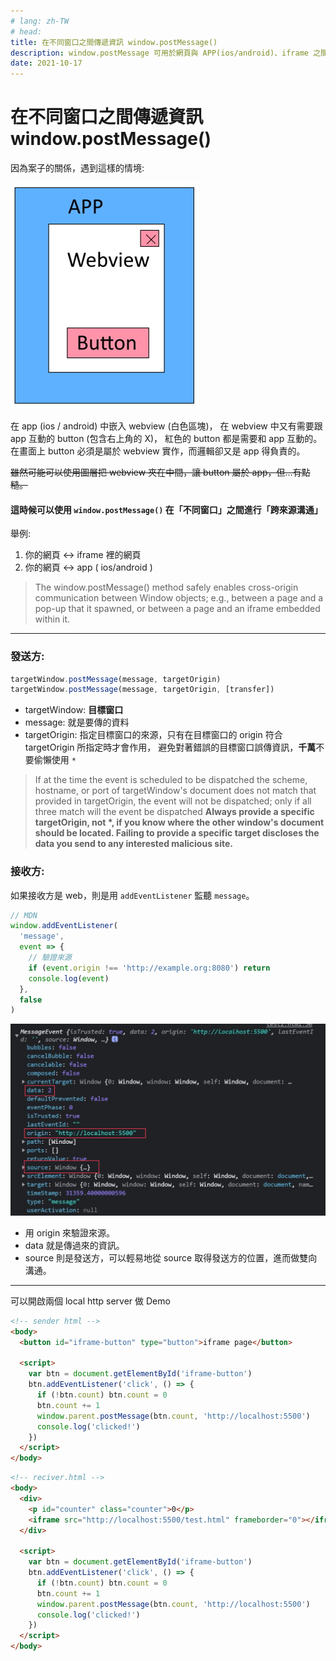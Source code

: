 ```yaml
---
# lang: zh-TW
# head:
title: 在不同窗口之間傳遞資訊 window.postMessage()
description: window.postMessage 可用於網頁與 APP(ios/android)、iframe 之間的溝通。
date: 2021-10-17
---
```


# 在不同窗口之間傳遞資訊 window.postMessage()

因為案子的關係，遇到這樣的情境:

![情境示意圖](./images/01.jpg)

在 app (ios / android) 中嵌入 webview (白色區塊)，
在 webview 中又有需要跟 app 互動的 button (包含右上角的 X)，
紅色的 button 都是需要和 app 互動的。
在畫面上 button 必須是屬於 webview 實作，而邏輯卻又是 app 得負責的。

~~雖然可能可以使用圖層把 webview 夾在中間，讓 button 屬於 app，但...有點糙。~~

#### 這時候可以使用 `window.postMessage()` 在「不同窗口」之間進行「跨來源溝通」

舉例:

1. 你的網頁 <-> iframe 裡的網頁
1. 你的網頁 <-> app ( ios/android )

> The window.postMessage() method safely enables cross-origin communication between Window objects;
> e.g., between a page and a pop-up that it spawned, or between a page and an iframe embedded within it.

---

### 發送方:

```javascript
targetWindow.postMessage(message, targetOrigin)
targetWindow.postMessage(message, targetOrigin, [transfer])
```

- targetWindow: **目標窗口**
- message: 就是要傳的資料
- targetOrigin: 指定目標窗口的來源，只有在目標窗口的 origin 符合 targetOrigin 所指定時才會作用，
  避免對著錯誤的目標窗口誤傳資訊，**千萬**不要偷懶使用 `*`

> If at the time the event is scheduled to be dispatched the scheme, hostname, or port of targetWindow's document does not match that provided in targetOrigin,
> the event will not be dispatched; only if all three match will the event be dispatched
> **Always provide a specific targetOrigin, not \*, if you know where the other window's document should be located. Failing to provide a specific target discloses the data you send to any interested malicious site.**

### 接收方:

如果接收方是 web，則是用 `addEventListener` 監聽 `message`。

```javascript
// MDN
window.addEventListener(
  'message',
  event => {
    // 驗證來源
    if (event.origin !== 'http://example.org:8080') return
    console.log(event)
  },
  false
)
```

![messageEventObject](./images/01-event.jpg)

- 用 origin 來驗證來源。
- data 就是傳過來的資訊。
- source 則是發送方，可以輕易地從 source 取得發送方的位置，進而做雙向溝通。

---

可以開啟兩個 local http server 做 Demo

```html
<!-- sender html -->
<body>
  <button id="iframe-button" type="button">iframe page</button>

  <script>
    var btn = document.getElementById('iframe-button')
    btn.addEventListener('click', () => {
      if (!btn.count) btn.count = 0
      btn.count += 1
      window.parent.postMessage(btn.count, 'http://localhost:5500')
      console.log('clicked!')
    })
  </script>
</body>
```

```html
<!-- reciver.html -->
<body>
  <div>
    <p id="counter" class="counter">0</p>
    <iframe src="http://localhost:5500/test.html" frameborder="0"></iframe>
  </div>

  <script>
    var btn = document.getElementById('iframe-button')
    btn.addEventListener('click', () => {
      if (!btn.count) btn.count = 0
      btn.count += 1
      window.parent.postMessage(btn.count, 'http://localhost:5500')
      console.log('clicked!')
    })
  </script>
</body>
```
